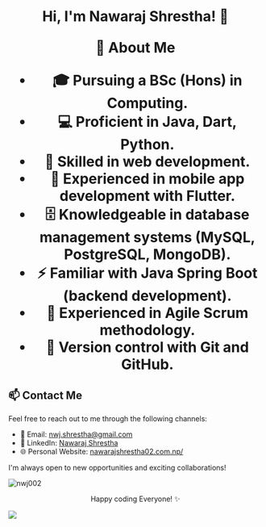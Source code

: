 
<h1 align="center">Hi, I'm Nawaraj Shrestha! 👋
  
🌱 About Me
  
-  🎓 Pursuing a BSc (Hons) in Computing.
-  💻 Proficient in Java, Dart, Python.
-  🌟 Skilled in web development.
-  📱 Experienced in mobile app development with Flutter.
-  🗄️ Knowledgeable in database management systems (MySQL, PostgreSQL, MongoDB).
-  ⚡ Familiar with Java Spring Boot (backend development).
-  🚀 Experienced in Agile Scrum methodology.
-  📜 Version control with Git and GitHub.
<!-- Contact Me -->
## 📫 Contact Me

Feel free to reach out to me through the following channels:

- 📧 Email: [nwj.shrestha@gmail.com](mailto:nwj.shrestha@gmail.com)
- 💼 LinkedIn: [Nawaraj Shrestha](https://www.linkedin.com/in/nwj002/)
- 🌐 Personal Website: [nawarajshrestha02.com.np/](https://nawarajshrestha02.com.np/)

I'm always open to new opportunities and exciting collaborations!
 
 <p><img align="center" src="https://github-readme-streak-stats.herokuapp.com/?user=nwj002&" alt="nwj002" /></p>

<!-- Footer -->
<p align="center">
  Happy coding Everyone! ✨
</p>
<img src="https://media2.giphy.com/media/iIqmM5tTjmpOB9mpbn/giphy.gif"/>


